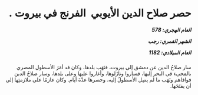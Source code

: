 <h1 dir="rtl">حصر صلاح الدين الأيوبي  الفرنج في بيروت .</h1>

<h5 dir="rtl">العام الهجري:  578

الشهر القمري: رجب

العام الميلادي: 1182</h5>

<p dir="rtl">سار صلاحُ الدين عن دمشق إلى بيروت، فنَهَب بلدها، وكان قد أمَرَ الأسطول المصري بالمجيءِ في البحر إليها، فساروا ونازَلوها، وأغاروا عليها وعلى بلدها، وسار صلاحُ الدين فوافاهم ونَهَب ما لم يصِل الأسطولُ إليه، وحصرها عدَّةَ أيام. وكان عازمًا على ملازمتِها إلى أن يفتَحَها.</p></br>
